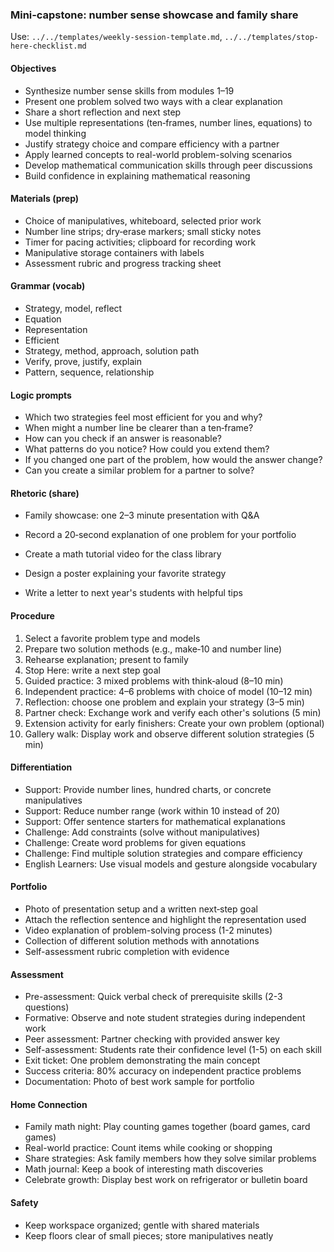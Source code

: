 ### Mini‑capstone: number sense showcase and family share

Use: `../../templates/weekly-session-template.md`, `../../templates/stop-here-checklist.md`

#### Objectives
- Synthesize number sense skills from modules 1–19
- Present one problem solved two ways with a clear explanation
- Share a short reflection and next step
- Use multiple representations (ten‑frames, number lines, equations) to model thinking
- Justify strategy choice and compare efficiency with a partner
- Apply learned concepts to real-world problem-solving scenarios
- Develop mathematical communication skills through peer discussions
- Build confidence in explaining mathematical reasoning
#### Materials (prep)
- Choice of manipulatives, whiteboard, selected prior work
- Number line strips; dry‑erase markers; small sticky notes
- Timer for pacing activities; clipboard for recording work
- Manipulative storage containers with labels
- Assessment rubric and progress tracking sheet
#### Grammar (vocab)
- Strategy, model, reflect
- Equation
- Representation
- Efficient
- Strategy, method, approach, solution path
- Verify, prove, justify, explain
- Pattern, sequence, relationship
#### Logic prompts
- Which two strategies feel most efficient for you and why?
- When might a number line be clearer than a ten‑frame?
- How can you check if an answer is reasonable?
- What patterns do you notice? How could you extend them?
- If you changed one part of the problem, how would the answer change?
- Can you create a similar problem for a partner to solve?
#### Rhetoric (share)
- Family showcase: one 2–3 minute presentation with Q&A
- Record a 20‑second explanation of one problem for your portfolio

- Create a math tutorial video for the class library
- Design a poster explaining your favorite strategy
- Write a letter to next year's students with helpful tips
#### Procedure
1) Select a favorite problem type and models
2) Prepare two solution methods (e.g., make‑10 and number line)
3) Rehearse explanation; present to family
4) Stop Here: write a next step goal
5) Guided practice: 3 mixed problems with think‑aloud (8–10 min)
6) Independent practice: 4–6 problems with choice of model (10–12 min)
7) Reflection: choose one problem and explain your strategy (3–5 min)
8) Partner check: Exchange work and verify each other's solutions (5 min)
9) Extension activity for early finishers: Create your own problem (optional)
10) Gallery walk: Display work and observe different solution strategies (5 min)

#### Differentiation
- Support: Provide number lines, hundred charts, or concrete manipulatives
- Support: Reduce number range (work within 10 instead of 20)
- Support: Offer sentence starters for mathematical explanations
- Challenge: Add constraints (solve without manipulatives)
- Challenge: Create word problems for given equations
- Challenge: Find multiple solution strategies and compare efficiency
- English Learners: Use visual models and gesture alongside vocabulary
#### Portfolio
- Photo of presentation setup and a written next‑step goal
- Attach the reflection sentence and highlight the representation used
- Video explanation of problem-solving process (1-2 minutes)
- Collection of different solution methods with annotations
- Self-assessment rubric completion with evidence

#### Assessment
- Pre-assessment: Quick verbal check of prerequisite skills (2-3 questions)
- Formative: Observe and note student strategies during independent work
- Peer assessment: Partner checking with provided answer key
- Self-assessment: Students rate their confidence level (1-5) on each skill
- Exit ticket: One problem demonstrating the main concept
- Success criteria: 80% accuracy on independent practice problems
- Documentation: Photo of best work sample for portfolio

#### Home Connection
- Family math night: Play counting games together (board games, card games)
- Real-world practice: Count items while cooking or shopping
- Share strategies: Ask family members how they solve similar problems
- Math journal: Keep a book of interesting math discoveries
- Celebrate growth: Display best work on refrigerator or bulletin board
#### Safety
- Keep workspace organized; gentle with shared materials
- Keep floors clear of small pieces; store manipulatives neatly

<!-- enriched: v1 -->


<!-- expanded: v3 -->